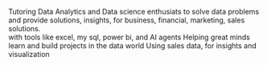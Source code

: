 Tutoring Data Analytics and Data science enthusiats to solve data problems and provide solutions, insights, for business, financial, marketing, sales solutions.  
with tools like excel, my sql, power bi, and AI agents
Helping great minds learn and build projects in the data world
Using sales data, for insights and visualization 